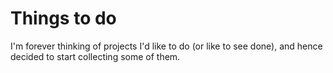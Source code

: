 Things to do
============

I'm forever thinking of projects I'd like to do (or like to see done), and
hence decided to start collecting some of them.
